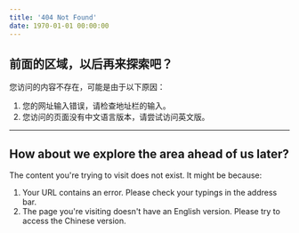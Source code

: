 ```yaml
---
title: '404 Not Found'
date: 1970-01-01 00:00:00
---
```


前面的区域，以后再来探索吧？
----------------------

您访问的内容不存在，可能是由于以下原因：

1. 您的网址输入错误，请检查地址栏的输入。
2. 您访问的页面没有中文语言版本，请尝试访问英文版。

---

How about we explore the area ahead of us later?
------------------------------------------------

The content you're trying to visit does not exist. It might be because:

1. Your URL contains an error. Please check your typings in the address bar.
2. The page you're visiting doesn't have an English version. Please try to access the Chinese version.
